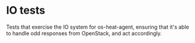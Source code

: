 # IO tests

Tests that exercise the IO system for os-heat-agent, ensuring that it's able
to handle odd responses from OpenStack, and act accordingly.